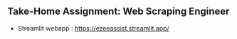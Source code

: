## Take-Home Assignment: Web Scraping Engineer
- Streamlit webapp : https://ezeeassist.streamlit.app/
